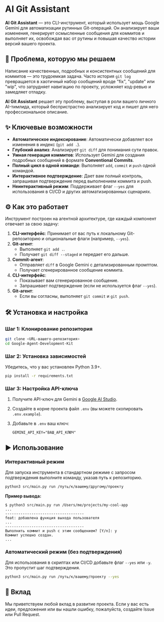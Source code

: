 # AI Git Assistant

**AI Git Assistant** — это CLI-инструмент, который использует мощь Google Gemini для автоматизации рутинных Git-операций. Он анализирует ваши изменения, генерирует осмысленные сообщения для коммитов и выполняет их, освобождая вас от рутины и повышая качество истории версий вашего проекта.

## 🚀 Проблема, которую мы решаем

Написание качественных, подробных и консистентных сообщений для коммитов — это трудоемкая задача. Часто история `git log` превращается в хаотичный набор сообщений вроде "fix", "update" или "wip", что затрудняет навигацию по проекту, усложняет код-ревью и замедляет отладку.

**AI Git Assistant** решает эту проблему, выступая в роли вашего личного AI-тимлида, который беспристрастно анализирует код и пишет для него профессиональное описание.

## ✨ Ключевые возможности

- **Автоматическое индексирование**: Автоматически добавляет все изменения в индекс (`git add .`).
- **Глубокий анализ**: Анализирует `git diff` для понимания сути правок.
- **Умная генерация коммитов**: Использует Gemini для создания подробных сообщений в формате **Conventional Commits**.
- **Полный цикл в одной команде**: Выполняет `add`, `commit` и `push` одной командой.
- **Интерактивное подтверждение**: Дает вам полный контроль, запрашивая подтверждение перед выполнением коммита и push.
- **Неинтерактивный режим**: Поддерживает флаг `--yes` для использования в CI/CD и других автоматизированных сценариях.

## ⚙️ Как это работает

Инструмент построен на агентной архитектуре, где каждый компонент отвечает за свою задачу:

1.  **CLI-интерфейс**: Принимает от вас путь к локальному Git-репозиторию и опциональные флаги (например, `--yes`).
2.  **Git-агент**:
    - Выполняет `git add .`.
    - Получает `git diff --staged` и передает его дальше.
3.  **Commit-агент**:
    - Отправляет `diff` в Google Gemini с детализированным промптом.
    - Получает сгенерированное сообщение коммита.
4.  **CLI-интерфейс**:
    - Показывает вам сгенерированное сообщение.
    - Запрашивает подтверждение (если не используется флаг `--yes`).
5.  **Git-агент**:
    - Если вы согласны, выполняет `git commit` и `git push`.

## 🛠️ Установка и настройка

### Шаг 1: Клонирование репозитория

```bash
git clone <URL-вашего-репозитория>
cd Google-Agent-Development-Kit
```

### Шаг 2: Установка зависимостей

Убедитесь, что у вас установлен Python 3.9+.

```bash
pip install -r requirements.txt
```

### Шаг 3: Настройка API-ключа

1.  Получите API-ключ для Gemini в [Google AI Studio](https://aistudio.google.com/app/apikey).
2.  Создайте в корне проекта файл `.env` (вы можете скопировать `.env.example`).
3.  Добавьте в `.env` ваш ключ:

    ```
    GEMINI_API_KEY="ВАШ_API_КЛЮЧ"
    ```

## ▶️ Использование

### Интерактивный режим

Для запуска инструмента в стандартном режиме с запросом подтверждения выполните команду, указав путь к репозиторию.

```bash
python3 src/main.py run /путь/к/вашему/другому/проекту
```

**Пример вывода:**

```
$ python3 src/main.py run /Users/me/projects/my-cool-app
...
------------------------------------
feat: добавлена функция выхода пользователя
...
------------------------------------
Выполнить коммит и push с этим сообщением? [Y/n]: y
Коммит успешно создан.
...
```

### Автоматический режим (без подтверждения)

Для использования в скриптах или CI/CD добавьте флаг `--yes` или `-y`. Это пропустит шаг подтверждения.

```bash
python3 src/main.py run /путь/к/вашему/проекту --yes
```

## 🤝 Вклад

Мы приветствуем любой вклад в развитие проекта. Если у вас есть идеи, предложения или вы нашли ошибку, пожалуйста, создайте Issue или Pull Request.
